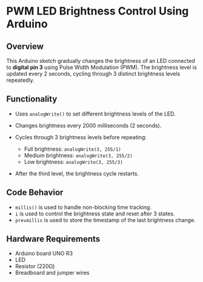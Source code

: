 

# PWM LED Brightness Control Using Arduino

## Overview

This Arduino sketch gradually changes the brightness of an LED connected to **digital pin 3** using Pulse Width Modulation (PWM). The brightness level is updated every 2 seconds, cycling through 3 distinct brightness levels repeatedly.

## Functionality

* Uses `analogWrite()` to set different brightness levels of the LED.
* Changes brightness every 2000 milliseconds (2 seconds).
* Cycles through 3 brightness levels before repeating:

  * Full brightness: `analogWrite(3, 255/1)`
  * Medium brightness: `analogWrite(3, 255/2)`
  * Low brightness: `analogWrite(3, 255/3)`
* After the third level, the brightness cycle restarts.

## Code Behavior

* `millis()` is used to handle non-blocking time tracking.
* `i` is used to control the brightness state and reset after 3 states.
* `prevmillis` is used to store the timestamp of the last brightness change.

## Hardware Requirements

* Arduino board UNO R3
* LED
* Resistor (220Ω)
* Breadboard and jumper wires
